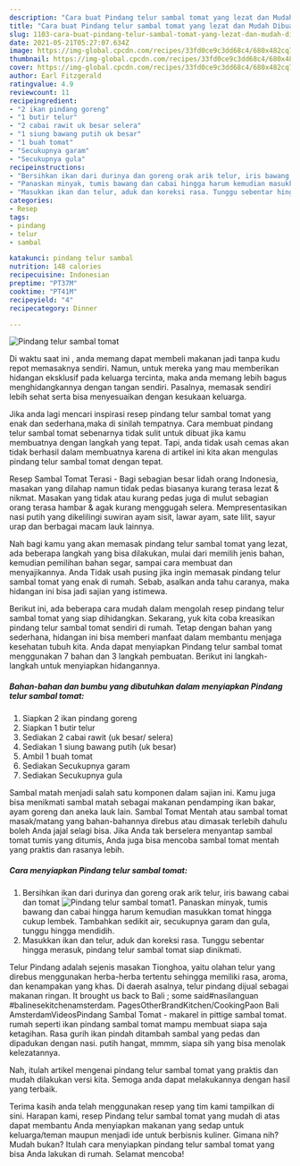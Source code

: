 ```yaml
---
description: "Cara buat Pindang telur sambal tomat yang lezat dan Mudah Dibuat"
title: "Cara buat Pindang telur sambal tomat yang lezat dan Mudah Dibuat"
slug: 1103-cara-buat-pindang-telur-sambal-tomat-yang-lezat-dan-mudah-dibuat
date: 2021-05-21T05:27:07.634Z
image: https://img-global.cpcdn.com/recipes/33fd0ce9c3dd68c4/680x482cq70/pindang-telur-sambal-tomat-foto-resep-utama.jpg
thumbnail: https://img-global.cpcdn.com/recipes/33fd0ce9c3dd68c4/680x482cq70/pindang-telur-sambal-tomat-foto-resep-utama.jpg
cover: https://img-global.cpcdn.com/recipes/33fd0ce9c3dd68c4/680x482cq70/pindang-telur-sambal-tomat-foto-resep-utama.jpg
author: Earl Fitzgerald
ratingvalue: 4.9
reviewcount: 11
recipeingredient:
- "2 ikan pindang goreng"
- "1 butir telur"
- "2 cabai rawit uk besar selera"
- "1 siung bawang putih uk besar"
- "1 buah tomat"
- "Secukupnya garam"
- "Secukupnya gula"
recipeinstructions:
- "Bersihkan ikan dari durinya dan goreng orak arik telur, iris bawang cabai dan tomat"
- "Panaskan minyak, tumis bawang dan cabai hingga harum kemudian masukkan tomat hingga cukup lembek. Tambahkan sedikit air, secukupnya garam dan gula, tunggu hingga mendidih."
- "Masukkan ikan dan telur, aduk dan koreksi rasa. Tunggu sebentar hingga merasuk, pindang telur sambal tomat siap dinikmati."
categories:
- Resep
tags:
- pindang
- telur
- sambal

katakunci: pindang telur sambal 
nutrition: 148 calories
recipecuisine: Indonesian
preptime: "PT37M"
cooktime: "PT41M"
recipeyield: "4"
recipecategory: Dinner

---
```



![Pindang telur sambal tomat](https://img-global.cpcdn.com/recipes/33fd0ce9c3dd68c4/680x482cq70/pindang-telur-sambal-tomat-foto-resep-utama.jpg)

Di waktu  saat ini , anda memang dapat membeli makanan jadi tanpa kudu repot memasaknya sendiri. Namun, untuk mereka yang mau memberikan hidangan eksklusif pada keluarga tercinta, maka anda memang lebih bagus menghidangkannya dengan tangan sendiri. Pasalnya, memasak sendiri lebih sehat serta bisa menyesuaikan dengan kesukaan keluarga.

Jika anda lagi mencari inspirasi resep pindang telur sambal tomat yang enak dan sederhana,maka di sinilah tempatnya. Cara membuat pindang telur sambal tomat  sebenarnya tidak sulit untuk dibuat jika kamu membuatnya dengan langkah yang tepat. Tapi, anda tidak usah cemas akan tidak berhasil dalam membuatnya 
karena di artikel ini kita akan mengulas pindang telur sambal tomat dengan tepat.  

Resep Sambal Tomat Terasi - Bagi sebagian besar lidah orang Indonesia, masakan yang dilahap namun tidak pedas biasanya kurang terasa lezat &amp; nikmat. Masakan yang tidak atau kurang pedas juga di mulut sebagian orang terasa hambar &amp; agak kurang menggugah selera. Mempresentasikan nasi putih yang dikelilingi suwiran ayam sisit, lawar ayam, sate lilit, sayur urap dan berbagai macam lauk lainnya.

Nah bagi kamu yang akan memasak pindang telur sambal tomat yang lezat, ada beberapa langkah yang bisa dilakukan, mulai dari memilih jenis bahan, kemudian pemilihan bahan segar, sampai cara membuat dan menyajikannya. Anda Tidak usah pusing jika ingin memasak pindang telur sambal tomat yang enak di rumah. Sebab, asalkan anda  tahu caranya, maka hidangan ini bisa jadi sajian yang istimewa.

Berikut ini, ada beberapa cara mudah dalam mengolah resep pindang telur sambal tomat yang siap dihidangkan. Sekarang, yuk kita coba kreasikan pindang telur sambal tomat sendiri di rumah. Tetap dengan bahan yang sederhana, hidangan ini bisa memberi manfaat dalam membantu menjaga kesehatan tubuh kita. Anda dapat menyiapkan Pindang telur sambal tomat menggunakan 7 bahan dan 3 langkah pembuatan. Berikut ini langkah-langkah untuk menyiapkan hidangannya.

<!--inarticleads1-->

##### Bahan-bahan dan bumbu yang dibutuhkan dalam menyiapkan Pindang telur sambal tomat:

1. Siapkan 2 ikan pindang goreng
1. Siapkan 1 butir telur
1. Sediakan 2 cabai rawit (uk besar/ selera)
1. Sediakan 1 siung bawang putih (uk besar)
1. Ambil 1 buah tomat
1. Sediakan Secukupnya garam
1. Sediakan Secukupnya gula


Sambal matah menjadi salah satu komponen dalam sajian ini. Kamu juga bisa menikmati sambal matah sebagai makanan pendamping ikan bakar, ayam goreng dan aneka lauk lain. Sambal Tomat Mentah atau sambal tomat masak/matang yang bahan-bahannya direbus atau dimasak terlebih dahulu boleh Anda jajal selagi bisa. Jika Anda tak berselera menyantap sambal tomat tumis yang ditumis, Anda juga bisa mencoba sambal tomat mentah yang praktis dan rasanya lebih. 

<!--inarticleads2-->

##### Cara menyiapkan Pindang telur sambal tomat:

1. Bersihkan ikan dari durinya dan goreng orak arik telur, iris bawang cabai dan tomat
<img src="https://img-global.cpcdn.com/steps/9f749603b853a37e/160x128cq70/pindang-telur-sambal-tomat-langkah-memasak-1-foto.jpg" alt="Pindang telur sambal tomat">1. Panaskan minyak, tumis bawang dan cabai hingga harum kemudian masukkan tomat hingga cukup lembek. Tambahkan sedikit air, secukupnya garam dan gula, tunggu hingga mendidih.
1. Masukkan ikan dan telur, aduk dan koreksi rasa. Tunggu sebentar hingga merasuk, pindang telur sambal tomat siap dinikmati.


Telur Pindang adalah sejenis masakan Tionghoa, yaitu olahan telur yang direbus menggunakan herba-herba tertentu sehingga memiliki rasa, aroma, dan kenampakan yang khas. Di daerah asalnya, telur pindang dijual sebagai makanan ringan. It brought us back to Bali ; some said#nasilanguan #balinesekitchenamsterdam. PagesOtherBrandKitchen/CookingPaon Bali AmsterdamVideosPindang Sambal Tomat - makarel in pittige sambal tomat. rumah seperti ikan pindang sambal tomat mampu membuat siapa saja ketagihan. Rasa gurih ikan pindah ditambah sambal yang pedas dan dipadukan dengan nasi. putih hangat, mmmm, siapa sih yang bisa menolak kelezatannya. 

Nah, itulah artikel mengenai  pindang telur sambal tomat  yang praktis dan mudah dilakukan versi kita. Semoga anda dapat melakukannya dengan hasil yang terbaik. 

Terima kasih anda telah menggunakan resep yang tim kami tampilkan di sini. Harapan kami, resep  Pindang telur sambal tomat yang mudah di atas dapat membantu Anda menyiapkan makanan yang sedap untuk keluarga/teman maupun menjadi ide untuk berbisnis kuliner. Gimana nih? Mudah bukan? Itulah cara menyiapkan pindang telur sambal tomat yang bisa Anda lakukan di rumah. Selamat mencoba!

